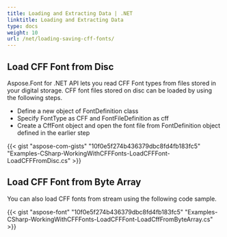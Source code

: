 ```yaml
---
title: Loading and Extracting Data | .NET
linktitle: Loading and Extracting Data
type: docs
weight: 10
url: /net/loading-saving-cff-fonts/
---
```

## **Load CFF Font from Disc**
Aspose.Font for .NET API lets you read CFF Font types from files stored in your digital storage. CFF font files stored on disc can be loaded by using the following steps.
 * Define a new object of FontDefinition class
 * Specify FontType as CFF and FontFileDefinition as cff
 * Create a CffFont object and open the font file from FontDefinition object defined in the earlier step

{{< gist "aspose-com-gists" "10f0e5f274b436379dbc8fd4fb183fc5" "Examples-CSharp-WorkingWithCFFFonts-LoadCFFFont-LoadCFFFromDisc.cs" >}}

## **Load CFF Font from Byte Array**
You can also load CFF fonts from stream using the following code sample.

{{< gist "aspose-font" "10f0e5f274b436379dbc8fd4fb183fc5" "Examples-CSharp-WorkingWithCFFFonts-LoadCFFFont-LoadCffFromByteArray.cs" >}}
